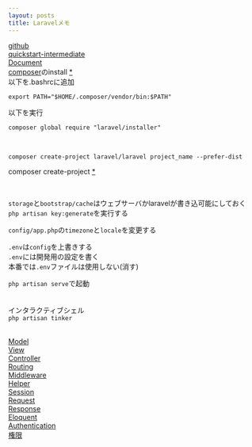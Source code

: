 ```yaml
---
layout: posts
title: Laravelメモ 
---
```

[github](https://github.com/laravel/laravel)  
[quickstart-intermediate](https://github.com/laravel/quickstart-intermediate)  
[Document](https://laravel.com/docs/5.2)  
[composer](https://getcomposer.org/download/)のinstall [*](https://www.digitalocean.com/community/tutorials/how-to-install-and-use-composer-on-ubuntu-14-04)  
以下を.bashrcに追加   

```
export PATH="$HOME/.composer/vendor/bin:$PATH"
```

以下を実行  

```
composer global require "laravel/installer"
```
<br>

```
composer create-project laravel/laravel project_name --prefer-dist
```
composer create-project [*](https://getcomposer.org/doc/03-cli.md#create-project)  

<br>

`storage`と`bootstrap/cache`はウェブサーバかlaravelが書き込可能にしておく  
`php artisan key:generate`を実行する  

`config/app.php`の`timezone`と`locale`を変更する  

`.env`は`config`を上書きする  
`.env`には開発用の設定を書く  
本番では`.env`ファイルは使用しない(消す)   

`php artisan serve`で起動  
<br>
<br>
インタラクティブシェル  
`php artisan tinker`  
<br>

[Model](/2016/05/06/laravel-model.html)  
[View](/2016/05/06/laravel-view.html)   
[Controller](/2016/05/06/laravel-controller.html)  
[Routing](/2016/05/06/laravel-routing.html)   
[Middleware](/2016/05/09/laravel-middleware.html)   
[Helper](https://laravel.com/docs/5.2/helpers)  
[Session](/2016/05/15/laravel-session.html)  
[Request](/2016/05/10/laravel-request.html)  
[Response](/2016/05/14/laravel-response.html)  
[Eloquent](/2016/05/17/eloquent.html)  
[Authentication](/2016/05/20/laravel-authentication.html)   
[権限](/2016/05/21/laravel-authorization.html)  


